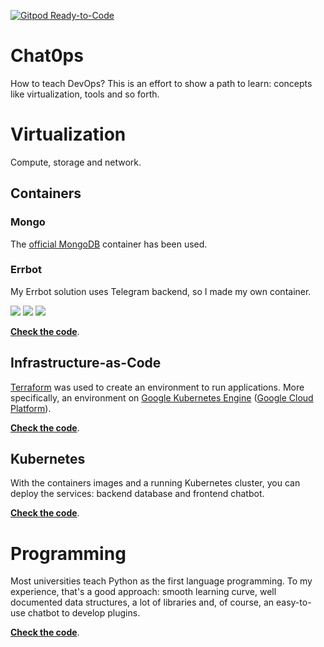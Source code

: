 [![Gitpod Ready-to-Code](https://img.shields.io/badge/Gitpod-Ready--to--Code-blue?logo=gitpod)](https://gitpod.io/#https://github.com/boidacarapreta/chat0ps) 

# Chat0ps
How to teach DevOps?
This is an effort to show a path to learn: concepts like virtualization, tools and so forth.

# Virtualization
Compute, storage and network.

## Containers

### Mongo
The [official MongoDB](https://hub.docker.com/_/mongo/) container has been used.

### Errbot
My Errbot solution uses Telegram backend, so I made my own container.

[![](https://images.microbadger.com/badges/image/boidacarapreta/errbot.svg)](https://microbadger.com/images/boidacarapreta/errbot "Get your own image badge on microbadger.com")
[![](https://images.microbadger.com/badges/commit/boidacarapreta/errbot.svg)](https://microbadger.com/images/boidacarapreta/errbot "Get your own commit badge on microbadger.com")
[![](https://images.microbadger.com/badges/license/boidacarapreta/errbot.svg)](https://microbadger.com/images/boidacarapreta/errbot "Get your own license badge on microbadger.com")

**[Check the code](/docker/errbot/)**.

## Infrastructure-as-Code
[Terraform](https://terraform.io) was used to create an environment to run applications. More specifically, an environment on [Google Kubernetes Engine](https://cloud.google.com/kubernetes-engine/) ([Google Cloud Platform](https://cloud.google.com)).

**[Check the code](/terraform/)**.

## Kubernetes
With the containers images and a running Kubernetes cluster, you can deploy the services: backend database and frontend chatbot.

**[Check the code](/kubernetes/)**.

# Programming
Most universities teach Python as the first language programming.
To my experience, that's a good approach: smooth learning curve, well documented data structures, a lot of libraries and, of course, an easy-to-use chatbot to develop plugins.

**[Check the code](/srv/errbot/plugins/)**.
